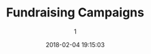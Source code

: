 ---
index: 4475
title: "Fundraising Campaigns"
subtitle: ""
author: 1
date: "2018-02-04 19:15:03"
date_gmt: "2018-02-04 17:15:03"
excerpt: ""
content: "<h2>Past & Current Projects <span class=\"has-text-calm is-size-4\"> what we are doing</span></h2>\r\n<p>ArtKids Foundation has successfully designed and implemented various poverty alleviation projects, programs and activities few of which are:</p>\r\n<ul>\r\n  <li>Food On Table</li>\r\n  <li>EPS Shelters</li>\r\n  <li>Igbo made Products Promotion</li>\r\n  <li>ICT4Rural Empowerment</li>\r\n  <li>Internet4All</li>\r\n  <li>GSM__Connected Africa</li>\r\n  <li>Computer Technology Scholarships</li>\r\n  <li>SME Advising</li>\r\n  <li>Agro Africa (Grow Africa)</li>\r\n  <li>Flying Professionals</li>\r\n  <li>Company4Company</li>\r\n</ul>\r\n<p>While we are trying our very best, funding remains a challenge to implement most of these solution-oriented initiatives.</p>\r\n\r\n<p>Donate and become a part of Artkids projects for Rural Development. You would be constantly video-updated as we implement the project of your choice</p>\r\n"
status: "publish"
comment_status: "closed"
name: "fundraising-campaigns"
modified: "2018-03-07 18:26:34"
modified_gmt: "2018-03-07 16:26:34"
content_filtered: ""
parent: 0
guid: "//www.artkidsfoundation.org/?page_id=4475"
type: "page"
comment_count: 0
categories: []
tags: []
---